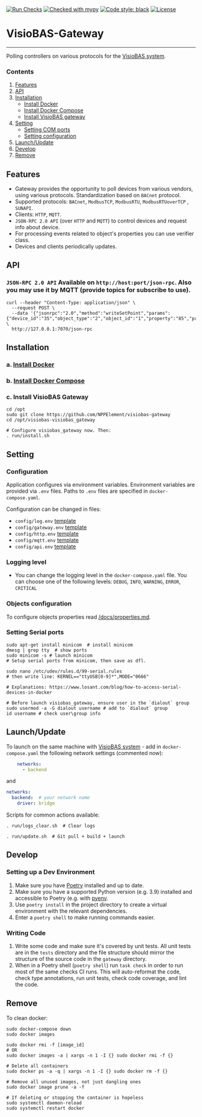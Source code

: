 [![Run Checks](https://github.com/NPPElement/visiobas-gateway/actions/workflows/checks.yml/badge.svg)](/actions/workflows/checks.yml)
[![Checked with mypy](http://www.mypy-lang.org/static/mypy_badge.svg)](http://mypy-lang.org/)
[![Code style: black](https://img.shields.io/badge/code%20style-black-000000.svg)](https://github.com/ambv/black)
[![License](https://img.shields.io/github/license/NPPElement/visiobas-gateway)](/LICENSE)

# VisioBAS-Gateway

---

Polling controllers on various protocols for
the [VisioBAS system](https://github.com/NPPElement/visiobas-broker).

### Contents

1. [Features](#Features)
2. [API](#API)
3. [Installation](#Installation)
    - [Install Docker](#a-Install-Docker)
    - [Install Docker Compose](#b-Install-Docker-Compose)
    - [Install VisioBAS gateway](#c-Install-VisioBAS-Gateway)
4. [Setting](#Setting)
    - [Setting COM ports](#Setting-Serial-ports)
    - [Setting configuration](#Setting-configuration)
5. [Launch/Update](#LaunchUpdate)
6. [Develop](#Develop)
7. [Remove](#Remove)

## Features

- Gateway provides the opportunity to poll devices from various vendors, using various
  protocols. Standardization based on `BACnet` protocol.
- Supported protocols: `BACnet`, `ModbusTCP`, `ModbusRTU`, `ModbusRTUoverTCP`
  , `SUNAPI`.
- Clients: `HTTP`, `MQTT`.
- `JSON-RPC 2.0 API` (over `HTTP` and `MQTT`) to control devices and request info about
  device.
- For processing events related to object's properties you can use verifier class.
- Devices and clients periodically updates.

## API

### `JSON-RPC 2.0 API` Available on `http://host:port/json-rpc`. Also you may use it by MQTT (provide topics for subscribe to use).

```shell
curl --header "Content-Type: application/json" \
  --request POST \
  --data '{"jsonrpc":"2.0","method":"writeSetPoint","params":{"device_id":"35","object_type":"2","object_id":"1","property":"85","priority":"10","index":"-1","tag":"9","value":"40"},"id":""}' \
  http://127.0.0.1:7070/json-rpc
```

## Installation

### a. [Install Docker](https://docs.docker.com/engine/install/)

### b. [Install Docker Compose](https://docs.docker.com/compose/install/)

### c. Install VisioBAS Gateway

```shell
cd /opt
sudo git clone https://github.com/NPPElement/visiobas-gateway
cd /opt/visiobas-visiobas_gateway

# Configure visiobas_gateway now. Then:
. run/install.sh
```

## Setting

### Configuration

Application configures via environment variables. Environment variables are provided
via `.env` files. Paths to `.env` files are specified in `docker-compose.yaml`.

Configuration can be changed in files:

- `config/log.env` [template](/config/templates/log.env)
- `config/gateway.env` [template](/config/templates/gateway.env)
- `config/http.env` [template](/config/templates/http.env)
- `config/mqtt.env` [template](/config/templates/mqtt.env)
- `config/api.env` [template](/config/templates/api.env)

### Logging level

- You can change the logging level in the `docker-compose.yaml` file. You can choose one of
  the following levels: `DEBUG`, `INFO`, `WARNING`, `ERROR`, `CRITICAL`

### Objects configuration

To configure objects properties read [/docs/properties.md](/docs/properties.md).

### Setting Serial ports

```shell
sudo apt-get install minicom  # install minicom
dmesg | grep tty  # show ports
sudo minicom -s # launch minicom
# Setup serial ports from minicom, then save as dfl.

sudo nano /etc/udev/rules.d/99-serial.rules
# then write line: KERNEL=="ttyUSB[0-9]*",MODE="0666"

# Explanations: https://www.losant.com/blog/how-to-access-serial-devices-in-docker

# Before launch visiobas_gateway, ensure user in the `dialout` group
sudo usermod -a -G dialout username # add to `dialout` group
id username # check user\group info
```

## Launch/Update

To launch on the same machine
with [VisioBAS system](https://github.com/NPPElement/visiobas-broker) - add
in `docker-compose.yaml` the following network settings (commented now):

```yml
    networks:
      - backend
```
and 

```yml
networks:
  backend:  # your network name
    driver: bridge
```

Scripts for common actions available:

```shell
. run/logs_clear.sh  # Clear logs

. run/update.sh  # Git pull + build + launch
```

## Develop

### Setting up a Dev Environment

1. Make sure you have [Poetry](https://python-poetry.org/) installed and up to date.
2. Make sure you have a supported Python version (e.g. 3.9) installed and accessible to
   Poetry (e.g. with [pyenv](https://github.com/pyenv/pyenv).
3. Use `poetry install` in the project directory to create a virtual environment with the
   relevant dependencies.
4. Enter a `poetry shell` to make running commands easier.

### Writing Code

1. Write some code and make sure it's covered by unit tests. All unit tests are in
   the `tests` directory and the file structure should mirror the structure of the source
   code in the `gateway` directory.
2. When in a Poetry shell (`poetry shell`) run `task check` in order to run most of the same
   checks CI runs. This will auto-reformat the code, check type annotations, run unit tests,
   check code coverage, and lint the code.

## Remove

To clean docker:

```shell
sudo docker-compose down 
sudo docker images

sudo docker rmi -f [image_id]
# OR
sudo docker images -a | xargs -n 1 -I {} sudo docker rmi -f {}
```

```shell
# Delete all containers
sudo docker ps -a -q | xargs -n 1 -I {} sudo docker rm -f {}

# Remove all unused images, not just dangling ones
sudo docker image prune -a -f

# If deleting or stopping the container is hopeless
sudo systemctl daemon-reload
sudo systemctl restart docker
```
